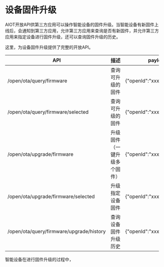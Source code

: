 # 设备固件升级

AIOT开放API供第三方应用可以操作智能设备的固件升级。当智能设备有新固件上线后，会通知到第三方应用，允许第三方应用来查询是否有新固件，并允许第三方应用来指定设备进行固件升级，还可以查询固件升级的历史。

这里，为设备固件升级提供了完整的开放API。

| API | 描述 | payload | header | response |
| -- | -- | -- | -- | -- |
| /open/ota/query/firmware | 查询可升级的固件 | {"openId":"xxx"} | {"Appid":"xxx","Appkey":"xxx","Openid":"xxx","Access-Token":"xxx"} | {"code":0(errorcode), "result":[{"did":"xxx","name":"xxx","deviceModel":"xxx","firmwareVersion":"xxx","upgradeFirmware":{"firmwareVersion":"xxx","fileSize":"xxx","updateLog":"xxx","releaseDate":"xxx"},"position":{"positionType":"room/home","positionId":"xxx"}}]} |
| /open/ota/query/firmware/selected | 查询可升级的固件 | {"openId":"xxx","did":"xxx"} | {"code":0(errorcode), "result":{"did":"xxx","name":"xxx","deviceModel":"xxx","firmwareVersion":"xxx","upgradeFirmware":{"firmwareVersion":"xxx","fileSize":"xxx","updateLog":"xxx","releaseDate":"xxx"},"position":{"positionType":"room/home","positionId":"xxx"}}} |
| /open/ota/upgrade/firmware | 升级固件（一键升级多个固件） | {"openId":"xxx"} | {"code":0(errorcode), "result":"xxx"} |
| /open/ota/upgrade/firmware/selected | 升级指定设备固件 | {"openId":"xxx","did":"xxx"} | {"code":0(errorcode), "result":"xxx"} |
| /open/ota/query/firmware/upgrade/history | 查询设备固件升级历史 | {"openId":"xxx","did":"xxx"} | {"code":0(errorcode), "result":[{"firmwareVersion":"xxx","deviceModel":"xxx","upgradeDate":"xxx","updateLog":"xxx","upgradeResult":0(失败)/1(成功),"cause":"xxx","upgradeTimeStamp":xxx}]} |

智能设备在进行固件升级的过程中，